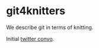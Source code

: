 # git4knitters
We describe git in terms of knitting.

Initial [twitter convo](https://twitter.com/yvonnezlam/status/589585522735063040).
